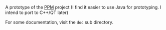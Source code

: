 A prototype of the [PPM](https://github.com/ustegrew/PPM) project (I find it easier to use 
Java for prototyping. I intend to port to C++/QT later)

For some documentation, visit the `doc` sub directory.

 